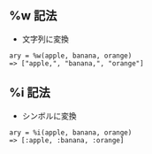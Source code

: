 ## %w 記法
- 文字列に変換
```
ary = %w(apple, banana, orange)
=> ["apple,", "banana,", "orange"]
```

## %i 記法
- シンボルに変換
```
ary = %i(apple, banana, orange)
=> [:apple, :banana, :orange]
```